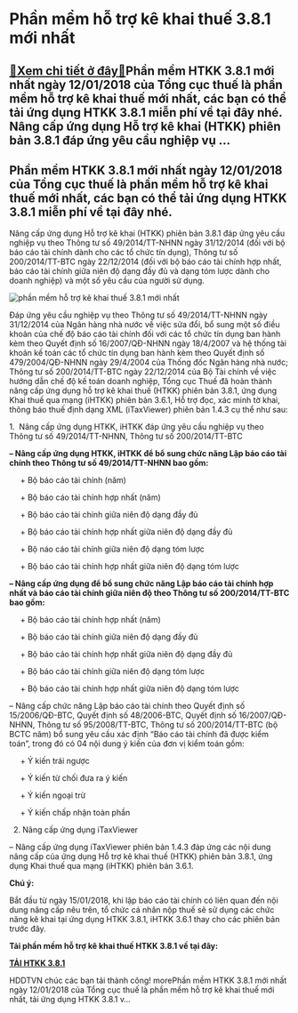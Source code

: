 Phần mềm hỗ trợ kê khai thuế 3.8.1 mới nhất
==================================================

[:gift:Xem chi tiết ở đây:gift:](https://hddtvn.com/phan-mem-ho%cc%83-tro%cc%a3-ke-khai-thue-3-8-1-moi-nhat/)Phần mềm HTKK 3.8.1 mới nhất ngày 12/01/2018 của Tổng cục thuế là phần mềm hỗ trợ kê khai thuế mới nhất, các bạn có thể tải ứng dụng HTKK 3.8.1 miễn phí về tại đây nhé. Nâng cấp ứng dụng Hỗ trợ kê khai (HTKK) phiên bản 3.8.1 đáp ứng yêu cầu nghiệp vụ …
-----------------------------------------------------------------------------------------------------------------------------------------------------------------------------------------------------------------------------------------------------------------------------------------


Phần mềm HTKK 3.8.1 mới nhất ngày 12/01/2018 của Tổng cục thuế là phần mềm hỗ trợ kê khai thuế mới nhất, các bạn có thể tải ứng dụng HTKK 3.8.1 miễn phí về tại đây nhé.
------------------------------------------------------------------------------------------------------------------------------------------------------------------------------------------------------


Nâng cấp ứng dụng Hỗ trợ kê khai (HTKK) phiên bản 3.8.1 đáp ứng yêu cầu nghiệp vụ theo Thông tư số 49/2014/TT-NHNN ngày 31/12/2014 (đối với bộ báo cáo tài chính dành cho các tổ chức tín dụng), Thông tư số 200/2014/TT-BTC ngày 22/12/2014 (đối với bộ báo cáo tài chính hợp nhất, báo cáo tài chính giữa niên độ dạng đầy đủ và dạng tóm lược dành cho doanh nghiệp) và một số yêu cầu của người sử dụng.



![phần mềm hỗ trợ kê khai thuế 3.8.1 mới nhất](https://hddtvn.com/wp-content/uploads/2021/01/phan-mem-ho-tro-ke-khai-thue-3_8_1.png "phần mềm hỗ trợ kê khai thuế 3.8.1 mới nhất")

Đáp ứng yêu cầu nghiệp vụ theo Thông tư số 49/2014/TT-NHNN ngày 31/12/2014 của Ngân hàng nhà nước về việc sửa đổi, bổ sung một số điều khoản của chế độ báo cáo tài chính đối với các tổ chức tín dụng ban hành kèm theo Quyết định số 16/2007/QĐ-NHNN ngày 18/4/2007 và hệ thống tài khoản kế toán các tổ chức tín dụng ban hành kèm theo Quyết định số 479/2004/QĐ-NHNN ngày 29/4/2004 của Thống đốc Ngân hàng nhà nước; Thông tư số 200/2014/TT-BTC ngày 22/12/2014 của Bộ Tài chính về việc hướng dẫn chế độ kế toán doanh nghiệp, Tổng cục Thuế đã hoàn thành nâng cấp ứng dụng hỗ trợ kê khai thuế (HTKK) phiên bản 3.8.1, ứng dụng Khai thuế qua mạng (iHTKK) phiên bản 3.6.1, Hỗ trợ đọc, xác minh tờ khai, thông báo thuế định dạng XML (iTaxViewer) phiên bản 1.4.3 cụ thể như sau:


1.  Nâng cấp ứng dụng HTKK, iHTKK đáp ứng yêu cầu nghiệp vụ theo Thông tư số 49/2014/TT-NHNN, Thông tư số 200/2014/TT-BTC 


**– Nâng cấp ứng dụng HTKK, iHTKK để bổ sung chức năng Lập báo cáo tài chính theo Thông tư số 49/2014/TT-NHNN bao gồm:**  

     + Bộ báo cáo tài chính (năm)  

     + Bộ báo cáo tài chính hợp nhất (năm)  

     + Bộ báo cáo tài chính giữa niên độ dạng đầy đủ  

     + Bộ báo cáo tài chính hợp nhất giữa niên độ dạng đầy đủ  

     + Bộ náo cáo tài chính giữa niên độ dạng tóm lược  

     + Bộ báo cáo tài chính hợp nhất giữa niên độ dạng tóm lược


**– Nâng cấp ứng dụng để bổ sung chức năng Lập báo cáo tài chính hợp nhất và báo cáo tài chính giữa niên độ theo Thông tư số 200/2014/TT-BTC bao gồm:**  

     + Bộ báo cáo tài chính hợp nhất (năm)  

     + Bộ báo cáo tài chính giữa niên độ dạng đầy đủ  

     + Bộ báo cáo tài chính hợp nhất giữa niên độ dạng đầy đủ  

     + Bộ báo cáo tài chính giữa niên độ dạng tóm lược  

     + Bộ báo cáo tài chính hợp nhất giữa niên độ dạng tóm lược


– Nâng cấp chức năng Lập báo cáo tài chính theo Quyết định số 15/2006/QĐ-BTC, Quyết định số 48/2006-BTC, Quyết định số 16/2007/QĐ-NHNN, Thông tư số 95/2008/TT-BTC, Thông tư số 200/2014/TT-BTC (bộ BCTC năm) bổ sung yêu cầu xác định “Báo cáo tài chính đã được kiểm toán”, trong đó có 04 nội dung ý kiến của đơn vị kiểm toán gồm:  

     + Ý kiến trái ngược  

     + Ý kiến từ chối đưa ra ý kiến  

     + Ý kiến ngoại trừ  

     + Ý kiến chấp nhận toàn phần


2. Nâng cấp ứng dụng iTaxViewer  

– Nâng cấp ứng dụng iTaxViewer phiên bản 1.4.3 đáp ứng các nội dung nâng cấp của ứng dụng Hỗ trợ kê khai thuế (HTKK) phiên bản 3.8.1, ứng dụng Khai thuế qua mạng (iHTKK) phiên bản 3.6.1.


**Chú ý:** 

Bắt đầu từ ngày 15/01/2018, khi lập báo cáo tài chính có liên quan đến nội dung nâng cấp nêu trên, tổ chức cá nhân nộp thuế sẽ sử dụng các chức năng kê khai tại ứng dụng HTKK 3.8.1, iHTKK 3.6.1 thay cho các phiên bản trước đây.

**Tải phần mềm hỗ trợ kê khai thuế HTKK 3.8.1 về tại đây:**



[**TẢI HTKK 3.8.1**](http://www.fshare.vn/file/7K15BWBJIOLN "Tải HTKK 3.8.1")

HDDTVN chúc các bạn tải thành công!
morePhần mềm HTKK 3.8.1 mới nhất ngày 12/01/2018 của Tổng cục thuế là phần mềm hỗ trợ kê khai thuế mới nhất, tải ứng dụng HTKK 3.8.1 v…

